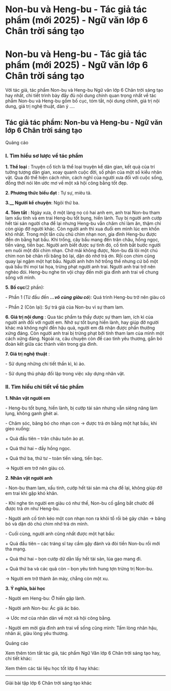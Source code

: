 # Non-bu và Heng-bu - Tác giả tác phẩm (mới 2025) - Ngữ văn lớp 6 Chân trời sáng tạo

# Non-bu và Heng-bu - Tác giả tác phẩm (mới 2025) - Ngữ văn lớp 6 Chân trời sáng tạo

Với tác giả, tác phẩm Non-bu và Heng-bu Ngữ văn lớp 6 Chân trời sáng tạo hay nhất, chi tiết trình bày đầy đủ nội dung chính quan trọng nhất về tác phẩm Non-bu và Heng-bu gồm bố cục, tóm tắt, nội dung chính, giá trị nội dung, giá trị nghệ thuật, dàn ý ....

## Tác giả tác phẩm: Non-bu và Heng-bu - Ngữ văn lớp 6 Chân trời sáng tạo

Quảng cáo

### **I. Tìm hiểu sơ lược về tác phẩm**

**1\. Thể loại** : Truyện cổ tích là thể loại truyện kể dân gian, kết quả của trí tưởng tượng dân gian, xoay quanh cuộc đời, số phận của một số kiểu nhân vật. Qua đó thể hiện cách nhìn, cách nghĩ của người xưa đối với cuộc sống, đồng thời nói lên ước mơ về một xã hội công bằng tốt đẹp.

**2\. Phương thức biểu đạt** : Tự sự, miêu tả.

**3.__ Người kể chuyện**: Ngôi thứ ba.

**4\. Tóm tắt** : Ngày xưa, ở một làng nọ có hai anh em, anh trai Non-bu tham lam xấu tính và em trai Heng-bu tốt bụng, hiền lành. Tuy bị người anh cướp hết tài sản người cha để lại nhưng Heng-bu vẫn chăm chỉ làm ăn, thậm chí còn giúp đỡ người khác. Còn người anh thì xua đuổi em mình lúc em khốn khó nhất. Trong một lần cứu chú chim nhạn non, gia đình Heng-bu được đền ơn bằng hạt bầu. Khi trồng, cây bầu mang đến trân châu, hồng ngọc, tiền vàng, tiền bạc. Người anh biết được sự tình đó, cố tình bắt bước người em nuôi một đôi chim nhạn. Chờ mãi không được, Non-bu đã lôi một chú chim non bẻ chân rồi băng bó lại, dặn dò nhớ trả ơn. Rồi con chim cũng quay lại ngậm một hạt bầu. Người anh hớn hở trồng thế nhưng cứ bổ một quả bầu thì mọi tai họa, trừng phạt người anh trai. Người anh trai trở nên nghèo đói. Heng-bu nghe tin vội chạy đến mời gia đình anh trai về chung sống với mình.

**5\. Bố cục**(2 phần): 

\- Phần 1 (Từ đầu đến **_...vô cùng giàu có_**): Quá trình Heng-bu trở nên giàu có

\- Phần 2 (Còn lại): Sự trả giá của Non-bu vì sự tham lam.

**6\. Giá trị nội dung** : Qua tác phẩm ta thấy được sự tham lam, ích kỉ của người anh đối với người em. Nhờ sự tốt bụng hiền lành, hay giúp đỡ người khác mà không nghĩ đến hậu quả, người em đã nhận được phần thưởng xứng đáng. Còn người anh trai bị trừng phạt bởi tính tham lam của mình một cách xứng đáng. Ngoài ra, câu chuyện còn đề cao tình yêu thương, gắn bó đoàn kết giữa các thành viên trong gia đình.

**7\. Giá trị nghệ thuật** : 

\- Sử dụng những chi tiết thần kì, kì ảo.

\- Sử dụng thủ pháp đối lập trong việc xây dựng nhân vật. 

### **II. Tìm hiểu chi tiết về tác phẩm**

**1\. Nhân vật người em**

\- Heng-bu tốt bụng, hiền lành, bị cướp tài sản nhưng vẫn siêng năng làm lụng, không ganh ghét ai.

\- Chăm sóc, băng bó cho nhạn con → được trả ơn bằng một hạt bầu, khi gieo xuống:

\+ Quả đầu tiên – trân châu tuôn ào ạt.

\+ Quả thứ hai – đầy hồng ngọc.

\+ Quả thứ ba, thứ tư – toàn tiền vàng, tiền bạc.

→ Người em trở nên giàu có.

**2\. Nhân vật người anh**

\- Non-bu tham lam, xấu tính, cướp hết tài sản mà cha để lại, không giúp đỡ em trai khi gặp khó khăn.

\- Khi nghe tin người em giàu có như thế, Non-bu cố gắng bắt chước để được trả ơn như Heng-bu.

\- Người anh cố tình kéo một con nhạn non ra khỏi tổ rồi bẻ gãy chân → băng bó và dặn dò chú chim nhớ trả ơn mình.

\- Cuối cùng, người anh cũng nhất được một hạt bầu:

\+ Quả đầu tiên – các tráng sĩ tay cầm gậy đánh và đòi tiền Non-bu rồi mới tha mạng.

\+ Quả thứ hai – bọn cướp dữ dằn lấy hết tài sản, lúa gạo mang đi.

\+ Quả thứ ba và các quả còn – bọn yêu tinh hung tợn trừng trị Non-bu.

→ Người em trở thành ăn mày, chẳng còn một xu.

**3\. Ý nghĩa, bài học**

\- Người em Heng-bu: Ở hiền gặp lành.

\- Người anh Non-bu: Ác giả ác báo.

→ Ước mơ của nhân dân về một xã hội công bằng.

\- Người em mời gia đình anh trai về sống cũng mình: Tấm lòng nhân hậu, nhân ái, giàu lòng yêu thương.

Quảng cáo

Xem thêm tóm tắt tác giả, tác phẩm Ngữ Văn lớp 6 Chân trời sáng tạo hay, chi tiết khác:

Xem thêm các tài liệu học tốt lớp 6 hay khác:

* * *

Giải bài tập lớp 6 Chân trời sáng tạo khác
